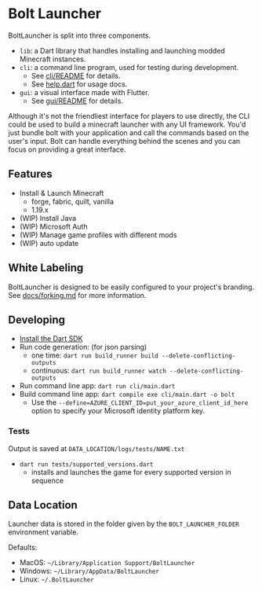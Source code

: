 # Bolt Launcher 

BoltLauncher is split into three components. 

- `lib`: a Dart library that handles installing and launching modded Minecraft instances. 
- `cli`: a command line program, used for testing during development.
    - See [cli/README](cli/README.md) for details.
    - See [help.dart](cli/commands/help.dart) for usage docs.
- `gui`: a visual interface made with Flutter.
    - See [gui/README](gui/README.md) for details.

Although it's not the friendliest interface for players to use directly, the CLI could be used to build a minecraft launcher with any UI framework. You'd just bundle bolt with your application and call the commands based on the user's input. Bolt 
can handle everything behind the scenes and you can focus on providing a great interface. 

## Features

- Install & Launch Minecraft
    - forge, fabric, quilt, vanilla
    - 1.19.x
- (WIP) Install Java 
- (WIP) Microsoft Auth
- (WIP) Manage game profiles with different mods
- (WIP) auto update

## White Labeling

BoltLauncher is designed to be easily configured to your project's branding. See [docs/forking.md](docs/forking.md) for more information. 

## Developing 

- [Install the Dart SDK](https://dart.dev/get-dart)
- Run code generation: (for json parsing)
    - one time: `dart run build_runner build --delete-conflicting-outputs`
    - continuous: `dart run build_runner watch --delete-conflicting-outputs`
- Run command line app: `dart run cli/main.dart`
- Build command line app: `dart compile exe cli/main.dart -o bolt`
    - Use the `--define=AZURE_CLIENT_ID=put_your_azure_client_id_here` option to specify your Microsoft identity platform key. 

### Tests

Output is saved at `DATA_LOCATION/logs/tests/NAME.txt`

- `dart run tests/supported_versions.dart`
    - installs and launches the game for every supported version in sequence

## Data Location

Launcher data is stored in the folder given by the `BOLT_LAUNCHER_FOLDER` environment variable. 

Defaults:

- MacOS: `~/Library/Application Support/BoltLauncher`
- Windows: `~/Library/AppData/BoltLauncher`
- Linux: `~/.BoltLauncher`
